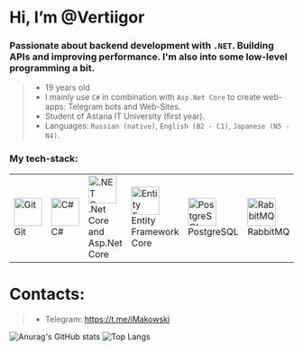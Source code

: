 #  Hi, I’m @Vertiigor
### Passionate about backend development with `.NET`. Building APIs and improving performance. I'm also into some low-level programming a bit.
> - 19 years old
> - I mainly use `C#`  in combination with `Asp.Net Core` to create web-apps: Telegram bots and Web-Sites.
> - Student of Astana IT University (first year).
> - Languages: `Russian (native)`, `English (B2 - C1)`, `Japanese (N5 - N4)`.

### My tech-stack:
  <table>
	<tr>
		<td><a><img width="50" src="https://raw.githubusercontent.com/marwin1991/profile-technology-icons/refs/heads/main/icons/git.png" alt="Git" title="Git"/>Git</a></td>
		<td><a><img width="50" src="https://raw.githubusercontent.com/marwin1991/profile-technology-icons/refs/heads/main/icons/c%23.png" alt="C#" title="C#"/>C#</a></td>
		<td><a><img width="50" src="https://github.com/dotnet/brand/blob/main/logo/dotnet-logo.jpg?raw=true" title=".NET Core"/> .Net Core and Asp.Net Core</a></td>
  		<td><a><img width="50" src="https://github.com/ErikEJ/EntityFramework/blob/main/logo/ef-logo.png?raw=true" title="Entity Framework Core"/> Entity Framework Core</a></td>
		<td><a><img width="50" src="https://raw.githubusercontent.com/marwin1991/profile-technology-icons/refs/heads/main/icons/postgresql.png" alt="PostgreSQL" title="PostgreSQL"/>PostgreSQL</a></td>
		<td><a><img width="50" src="https://th.bing.com/th/id/OIP.7LZmtWK77TNI5I_Nm--_mQHaEK?rs=1&pid=ImgDetMain" alt="RabbitMQ" title="RabbitMQ"/>RabbitMQ</a></td>
		<td><a><img width="50" src="https://raw.githubusercontent.com/marwin1991/profile-technology-icons/refs/heads/main/icons/swagger.png" alt="Swagger" title="Swagger"/>Swagger</a></td>
		<td><a><img width="50" src="https://raw.githubusercontent.com/marwin1991/profile-technology-icons/refs/heads/main/icons/docker.png" alt="Docker" title="Docker"/>Docker</a></td>
		<td><a><img width="50" src="https://raw.githubusercontent.com/marwin1991/profile-technology-icons/refs/heads/main/icons/arduino.png" alt="Arduino" title="Arduino"/>Arduino</a></td>
    	</tr>
  </table>

#  Contacts:
> - Telegram: https://t.me/iMakowski

![Anurag's GitHub stats](https://github-readme-stats.vercel.app/api?username=Vertiigor&show_icons=true&theme=tokyonight)
![Top Langs](https://github-readme-stats.vercel.app/api/top-langs/?username=Vertiigor&layout=compact&theme=tokyonight)

<!---
Vertiigor/Vertiigor is a ✨ special ✨ repository because its `README.md` (this file) appears on your GitHub profile.
You can click the Preview link to take a look at your changes.
--->
